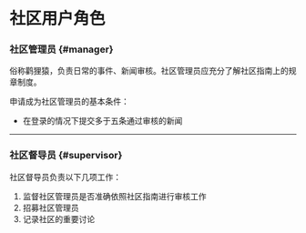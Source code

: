 # 社区用户角色

### 社区管理员 {#manager}

俗称鹳狸猿，负责日常的事件、新闻审核。社区管理员应充分了解社区指南上的规章制度。

申请成为社区管理员的基本条件：

* 在登录的情况下提交多于五条通过审核的新闻

---

### 社区督导员 {#supervisor}

社区督导员负责以下几项工作：

1. 监督社区管理员是否准确依照社区指南进行审核工作
2. 招募社区管理员
3. 记录社区的重要讨论



